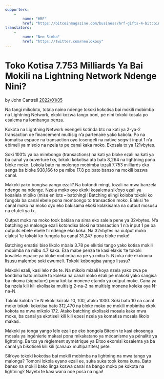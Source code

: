 ```yaml
---
supporters: 
    - 
        name: "HRF"
        href: "https://bitcoinmagazine.com/business/hrf-gifts-4-bitcoin-to-bitcoin-projects"
translators: 
    - 
        name: "Neo Simba"
        href: "https://twitter.com/neolokosy"
---
```


# Toko Kotisa 7.753 Milliards Ya Bai Mokili na Lightning Network Ndenge Nini?

by John Cantrell [2022/01/05](https://twitter.com/JohnCantrell97/status/1478794692313632768)

<LanguageDropdown/>

Na tangi mikoloto, totala naino ndenge tokoki kokotisa bai mokili mobimba na Lightning Network, ekoki kozwa tango boni, pe nini tokoki kosala po esalema na lombangu penza.

Kokota na Lightning Network esengeli kotinda btc na kati ya 2-ya-2 transaction de financement multisig n’a partenaire yako kabola. Po na komatisa espace na transaction oyo tosengeli na native segwit input 1 n’a ebimeli ya misolo na nzela to pe canal kaka moko. Ekosala tx ya 121vbytes.

Soki 100% ya ba mimbongo (transactions) na kati ya bloke ezali na kati ya ba canal ya ouverture txs, tokoki kokotisa ata bato 8,264 na lightning pona bloke moko. Lokola bato na molongo mobimba tozali 7.753 milliards eko senga ba bloke 938,166 to pe mibu 17.8 po bato banso na mokili bazwa canal.

Makoki yako bongisa yango ezali? Na botondi mingi, tozali na mwa banzela ndenge na ndenge. Nzela moko oyo ekoki kosalema sik’oyo ezali ya kosalela mipiko (mise en lots – batching)! Batching elingi koloba tokoki ko fungola ba canal ebele pona mombongo to transaction moko. Elakisi ‘te canal moko na moko oyo eko bakisama ekoki kolakisama na output mosusu na efuteli ya tx.

Output moko na moko took bakisa na sima eko salela pene ya 32vbytes. N’a batching ya malonga ezali kotondisa bloki na transaction 1 n’a input 1 pe ba outputs ebele ebele tii ndenge eko koka. Na 32vbytes na output moko elakisi ‘te tokoki ko fungola ba canal 31,247 pona bloke moko!

Batching ematisi biso likolo mbala 3.78 pe elkitisi tango yako kotisa mokili mobimba na mibu 4.7 kaka. Eza mabe penza te kasi elakis ‘te tokoki kosalela espace ya bloke mobimba na pe ya mibu 5. Nzoka nde ekokoma lisusu malembe soki ewumeli. Tokoki kobongisa yango lisusu?

Makoki ezali, kasi lelo nde te. Na mikolo mizali koya nzela yako zwa pe kondima bato mibale to koleka na canal moko ezali pe makoki yako sangisa ba nkoma (signature) pona kotika monene etando ya output moke. Cana ya ba nzela kili kili ekolisaka multisig 2-na-2  na multisig monene  koleka oya N-na-N.

Tokoki koloba ‘te N ekoki kozala 10, 100, atako 1000. Soki bato 10 na canal moko tokoki kokotisa bato 312,470 na bloke moko pe mokili mobimba ekoki kokota na mwa mikolo 172. Atako batching ekolisaki mosala kaka mwa moke, ba canal ya ekotiseli kili kili epesi nzela ya komatisa mosala likolo makasi.

Makoki ya tonga yango lelo ezali pe eko bongola Bitcoin te kasi ekosenga mosala ya ingénierie makasi pona mikakatano ya mécanisme ya pénalité ya lightning. Ba txs ya règlement symétrique ya Eltoo ekomisi kosalema ya ba canal ya bikotiseli kili kili (canaux multipartites) pete.

Sik’oyo tokoki kokotisa bai mokili mobimba na lightning na mwa tango ya malonga? Tomoni lokola eyano ezali ee, suka suka took koma kuna. Bato banso na mokili bako linga kozwa canal na bango moko pe kokota na lightning? Nayebi te kasi wana nde posa na ngai!